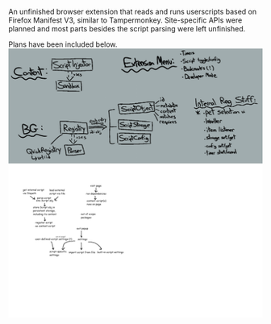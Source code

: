 An unfinished browser extension that reads and runs userscripts based on Firefox Manifest V3, similar to Tampermonkey. Site-specific APIs were planned and most parts besides the script parsing were left unfinished.

Plans have been included below.
![Planned Outline 1](https://github.com/Mettymagic/mettyneo-browser/blob/master/planning.png)
![Planned Outline 2](https://github.com/Mettymagic/mettyneo-browser/blob/master/mn-outline.png)